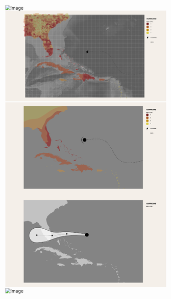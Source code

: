 ![Image](https://github.com/joutwater/Data-Structures/blob/master/Hurricane/images/Hurricane_Mock.png)
![Image](https://github.com/joutwater/Data-Structures/blob/master/Hurricane/images/hurr_iter2.png)
![Image](https://github.com/joutwater/Data-Structures/blob/master/Hurricane/images/hurr_iter3.png)
![Image](https://github.com/joutwater/Data-Structures/blob/master/Hurricane/images/hurr_iter3a.png)
